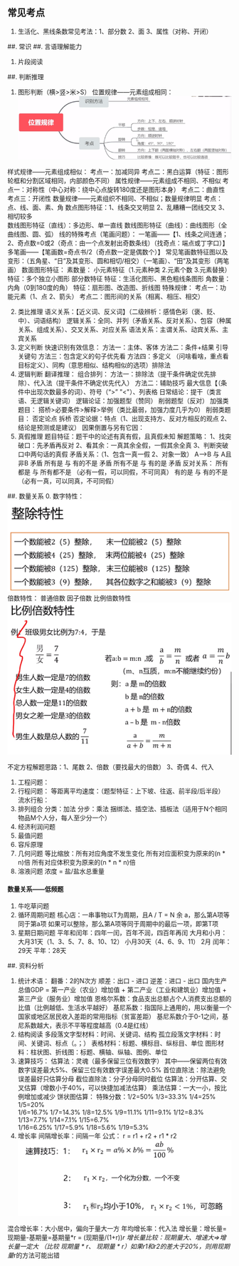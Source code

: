 ## 常见考点
1. 生活化、黑线条数常见考法：1、部分数 2、面 3、属性（对称、开闭）

##. 常识
##. 言语理解能力
1. 片段阅读

##. 判断推理
1. 图形判断（横>竖>米>S）
位置规律——元素组成相同：
![3b848df5fc857bc4c7b4e17b5723aad](/assets/3b848df5fc857bc4c7b4e17b5723aad.png)

样式规律——元素组成相似：
  考点一：加减同异
  考点二：黑白运算（特征：图形轮框和分割区域相同，内部颜色不同）
属性规律——元素组成不相同、不相似
  考点一：对称性（中心对称：绕中心点旋转180度还是图形本身）
  考点二：曲直性
  考点三：开闭性
数量规律——元素组织不相同、不相似；数量规律明显
  考点：点、线、面、素、角
  数点图形特征：1、线条交叉明显 2、乱糟糟一团线交叉 3、相切较多  
  数线图形特征（直线）：多边形、单一直线
  数线图形特征（曲线）：曲线图形（全曲线图、圆、弧）
  线的特殊考点（笔画问题）：
    一笔画——【1、线条之间连通；2、奇点数=0或2（奇点：由一个点发射出奇数条线）（找奇点：端点或丁字口）】
    多笔画——【笔画数=奇点书/2（奇点数一定是偶数个）】
    常见笔画数特征图以及变形：（五角星、“日”及其变形、圆和相切/相交）（一笔画）、“田”及其变形（两笔画）
  数面图形特征：
  素数量：
    小元素特征（1.元素种类 2.元素个数 3.元素替换） 特征：多个独立小图形
    部分数特征  特征：生活化图形、黑色粗线条图形
  角数量：内角（0到180度的角） 特征：扇形图、改造图、折线图
特殊规律：
  考点一：功能元素（1、点 2、箭头）
  考点二：图形间的关系（相离、相压、相交）

2. 类比推理
  语义关系：【近义词、反义词】（二级辨析：感情色彩（褒、贬、中）、词语结构）
  逻辑关系：全同、并列（矛盾关系、反对关系）、包容（种属关系、组成关系）、交叉关系、对应关系
  语法关系：主谓关系、动宾关系、主宾关系
3. 定义判断
  快速识别有效信息：
    方法一：主体、客体
    方法二：条件+结果  引导关键句
    方法三：包含定义的句子优先看
    方法四：多定义  （问啥看啥，重点看目标定义）、同构（意思相似、结构相似的选项）排除法
4. 逻辑判断
  翻译推理：
  组合排列：
     方法一：排除法（提干条件确定优先排除）、代入法（提干条件不确定优先代入）
     方法二：辅助技巧 最大信息【（条件中出现次数最多的词）、符号（“>” "<"）、列表格
  日常结论：提干（类言语、无逻辑关键词）
  逻辑论证：加强题型（赞同） 削弱题型（反对）
  加强类题目：
    搭桥>必要条件>解释>举例（类比最弱，加强力度几乎为0）
  削弱类题目：
    否定论点
    拆桥
    否定论据：特点（1、出现支持方、反对方相反的观点 2、结论是预测或是建议）
    因果倒置与另有它因：
5. 真假推理
  题目特征：题干中的论述有真有假，且真假未知
  解题策略：
    1、找突破口：先矛盾再反对 2、看其余：一真其余全假，一假其余全真 3、判断突破口中两句话的真假
    矛盾关系：（1、包含一真一假 2、对象一致）
      A——>B 与 A且非B 矛盾
      所有是 与 有的不是 矛盾
      所有不是 与 有的是 矛盾
    反对关系：
      所有都是 与 所有都不是 （必有一假，可以同假，不可同真）
      有的是   与 有的不是   （必有一真，可以同真，不可同假）

##. 数量关系
0. 数字特性：
    ![78d34f9929ae415d3382784bfe67ef7](/assets/78d34f9929ae415d3382784bfe67ef7.png)
  倍数特性：
    普通倍数
    因子倍数
    比例倍数特性
      ![897e95a3dc422e0299e2ac665816548](/assets/897e95a3dc422e0299e2ac665816548.png)

  不定方程解题思路：1、尾数 2、倍数（要找最大的倍数） 3、奇偶 4、代入

1. 工程问题：
2. 行程问题：
  等距离平均速度：（题型特征：上下坡、往返、前半段/后半段）
  流水行船：
3. 排列组合
  分类：加法
  分步：乘法
  捆绑法、插空法、插板法（适用于N个相同物品M个人分，每人至少分一个）
4. 经济利润问题
5. 最值问题
6. 容斥原理
7. 几何问题
  等比缩放：所有对应角度不发生变化
           所有对应面积变为原来的(n * n)倍
           所有对应体积变为原来的(n * n * n)倍
8. 溶液问题
  浓度 = 盐/盐水总重量

#### 数量关系——低频题
1. 牛吃草问题
2. 循环周期问题
  核心店：一串事物以T为周期，且A / T = N 余 a，那么第A项等同于第a项
         如果可以整除，那么第A项等同于周期中的最后一项，即第T项
3. 星期日期问题
  平年和闰年：四年一闰，百年不润，四百年再闰
  大月和小月：大月31天（1、3、5、7、8、10、12）
             小月30天（4、6、9、11）
             2月 闰年：29天   平年：28天


##. 资料分析
1. 统计术语：
  翻番：2的N次方
  顺差：出口 - 进口
  逆差：进口 - 出口
  国内生产总值GDP = 第一产业（农业）增加值 + 第二产业（工业和建筑业）增加值 + 第三产业（服务业）增加值
  恩格尔系数：食品支出总额占个人消费支出总额的比值（比例越低、生活水平越好）
  基尼系数：指国际上通用的，用以衡量一个国家或地区居民收入差距的常用指标（贫富差距）
  基尼系数介于0-1之间，基尼系数越大，表示不平等程度越高（0.4是红线）
2. 结构阅读
  多段落文字型材料：时间、关键词、结构
  孤立段落文字材料：时间、关键词、标点（。；）
  表格材料：标题、横标目、纵标目、单位
  图形材料：柱状图、折线图：标题、横轴、纵轴、图例、单位
3. 速算技巧：
  估算法：灵魂（最多保留三位有效数字）
  其中——保留两位有效数字误差最大5%、保留三位有效数字误差最大0.5%
  首位直除法：除法避免误差最好只估算分母
  截位直除法：分子分母同时截位
  估算法：分开估算、交叉估算（增数小于40%，可以快捷加减法估算）
  乘法估算：一大一小，按比例增加或减少
  饼状图估算：
  特殊分数：1/2=50%  1/3=33.3%  1/4=25%  1/5=20%  
           1/6=16.7%  1/7=14.3%  1/8=12.5%  1/9=11.1%
           1/11=9.1%  1/12=8.3%  1/13=7.7%  1/14=7.1%  1/15=6.7%  
           1/16=6.25%  1/17=5.9%  1/18=5.6%  1/19=5.3%  
4. 增长率
  间隔增长率：间隔一年  公式： r = r1 + r2 + r1 * r2
  ![1602917849(1)](/assets/1602917849(1).png)

  混合增长率：大小居中，偏向于量大一方
  年均增长率：代入法
  增长量：增长量=现期量-基期量=基期量*r = (现期量/(1+r))*r
  增长量比较：现期量大、增速大=>增长量一定大
            （比较 现期量 * r、 现期量 * r）如果r1和r2的差大于20%，则用现期量*r的方法可能出错

